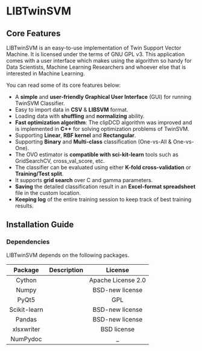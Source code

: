 # LIBTwinSVM

## Core Features
LIBTwinSVM is an easy-to-use implementation of Twin Support Vector Machine.  It is licensed under the terms of GNU GPL v3. This application comes with a user interface which makes using the algorithm so handy for Data Scientists, Machine Learning Researchers and whoever else that is interested in Machine Learning.
<br>

You can read some of its core features below:
- A **simple** and **user-friendly Graphical User Interface** (GUI) for running TwinSVM Classifier.
- Easy to import data in **CSV** & **LIBSVM** format.
- Loading data with **shuffling** and **normalizing** ability.
- **Fast optimization algorithm**: The clipDCD algorithm was improved and is implemented in **C++** for solving optimization problems of TwinSVM.
- Supporting **Linear**, **RBF kernel** and **Rectangular**.
- Supporting **Binary** and **Multi-class** classification (One-vs-All & One-vs-One).
- The OVO estimator is **compatible with sci-kit-learn** tools such as GridSearchCV, cross_val_score, etc.
- The classifier can be evaluated using either **K-fold cross-validation** or **Training/Test split**.
- It supports **grid search** over C and gamma parameters.
- **Saving** the detailed classification result in an **Excel-format spreadsheet** file in the custom location.
- **Keeping log** of the entire training session to keep track of best training results.



## Installation Guide
### Dependencies

LIBTwinSVM depends on the following packages.

| Package  | Description | License |
| :-------------: | :-------------: | :-------------: |
| Cython  |  | Apache License 2.0 |
| Numpy |  | BSD-new license |
| PyQt5  |  | GPL |
| Scikit-learn  |  | BSD-new license |
| Pandas  |  | BSD-new license |
| xlsxwriter |  | BSD license |
| NumPydoc |  | _ |



